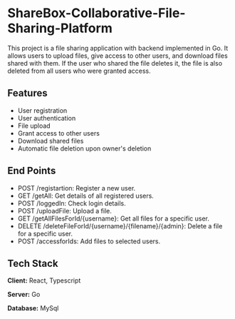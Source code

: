 
# ShareBox-Collaborative-File-Sharing-Platform

This project is a file sharing application with backend implemented in Go. It allows users to upload files, give access to other users, and download files shared with them. If the user who shared the file deletes it, the file is also deleted from all users who were granted access.


## Features

- User registration
- User authentication
- File upload
- Grant access to other users
- Download shared files
- Automatic file deletion upon owner's deletion



## End Points

- POST /registartion: Register a new user.
- GET /getAll: Get details of all registered users.
- POST /loggedIn: Check login details.
- POST /uploadFile: Upload a file.
- GET /getAllFilesForId/{username}: Get all files for a specific user.
- DELETE /deleteFileForId/{username}/{filename}/{admin}: Delete a file for a specific user.
- POST /accessforIds: Add files to selected users.
## Tech Stack

**Client:** React, Typescript

**Server:** Go

**Database:** MySql

